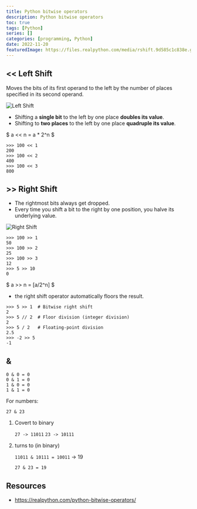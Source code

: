 ```yaml
---
title: Python bitwise operators
description: Python bitwise operators
toc: true
tags: [Python]
series: []
categories: [programming, Python]
date: 2022-11-20
featuredImage: https://files.realpython.com/media/rshift.9d585c1c838e.gif
---
```


## << Left Shift

Moves the bits of its first operand to the left by the number of places specified in its second operand.

![Left Shift](https://files.realpython.com/media/lshift.e06f1509d89f.gif)

- Shifting a **single bit** to the left by one place **doubles its value**.
- Shifting to **two places** to the left by one place **quadruple its value**.

$
a << n = a * 2^n
$

```
>>> 100 << 1
200
>>> 100 << 2
400
>>> 100 << 3
800
```

## >> Right Shift

- The rightmost bits always get dropped.
- Every time you shift a bit to the right by one position, you halve its underlying value.

![Right Shift](https://files.realpython.com/media/rshift.9d585c1c838e.gif)

```
>>> 100 >> 1
50
>>> 100 >> 2
25
>>> 100 >> 3
12
>>> 5 >> 10
0
```

$
a >> n = [a/2^n]
$

- the right shift operator automatically floors the result.

```
>>> 5 >> 1  # Bitwise right shift
2
>>> 5 // 2  # Floor division (integer division)
2
>>> 5 / 2   # Floating-point division
2.5
>>> -2 >> 5
-1
```

## &

```
0 & 0 = 0
0 & 1 = 0
1 & 0 = 0
1 & 1 = 0
```

For numbers:

`27 & 23`

1. Covert to binary


    `27 -> 11011`
    `23 -> 10111`

2. turns to (in binary)

    `11011 & 10111 = 10011` -> 19

    `27 & 23 = 19`


## Resources
- https://realpython.com/python-bitwise-operators/